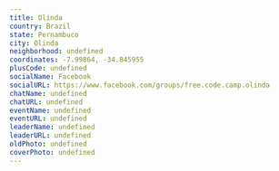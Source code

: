 ```yaml
---
title: Olinda
country: Brazil
state: Pernambuco
city: Olinda
neighborhood: undefined
coordinates: -7.99864, -34.845955
plusCode: undefined
socialName: Facebook
socialURL: https://www.facebook.com/groups/free.code.camp.olinda
chatName: undefined
chatURL: undefined
eventName: undefined
eventURL: undefined
leaderName: undefined
leaderURL: undefined
oldPhoto: undefined
coverPhoto: undefined
---
```

